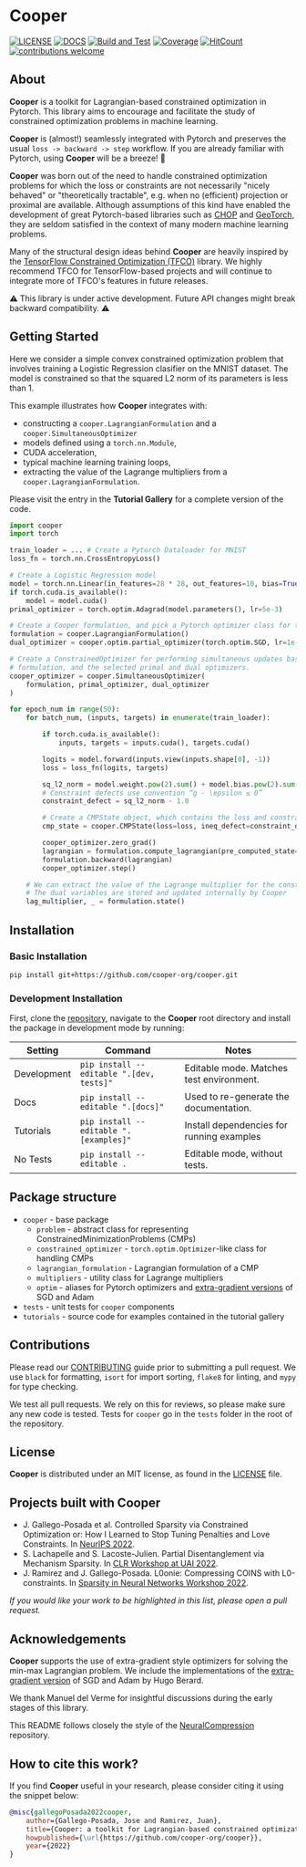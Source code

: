 # Cooper

[![LICENSE](https://img.shields.io/badge/license-MIT-blue.svg)](https://github.com/cooper-org/cooper/tree/master/LICENSE)
[![DOCS](https://readthedocs.org/projects/cooper/badge/?version=latest)](https://cooper.readthedocs.io/en/latest/?version=latest)
[![Build and Test](https://github.com/cooper-org/cooper/actions/workflows/build.yml/badge.svg)](https://github.com/cooper-org/cooper/actions/workflows/build.yml)
[![Coverage](https://codecov.io/gh/cooper-org/cooper/graph/badge.svg?token=4U41P8JCE1)](https://codecov.io/gh/cooper-org/cooper)
[![HitCount](https://hits.dwyl.com/cooper-org/cooper.svg?style=flat-square)](https://cooper.readthedocs.io/en/latest/?version=latest)
[![contributions welcome](https://img.shields.io/badge/contributions-welcome-brightgreen.svg?style=flat)](https://github.com/cooper-org/cooper/issues)

## About

**Cooper** is a toolkit for Lagrangian-based constrained optimization in Pytorch.
This library aims to encourage and facilitate the study of constrained
optimization problems in machine learning.

**Cooper** is (almost!) seamlessly integrated with Pytorch and preserves the
usual `loss -> backward -> step` workflow. If you are already familiar with
Pytorch, using **Cooper** will be a breeze! 🙂

**Cooper** was born out of the need to handle constrained optimization problems
for which the loss or constraints are not necessarily "nicely behaved"
or "theoretically tractable", e.g. when no (efficient) projection or proximal
are available. Although assumptions of this kind have enabled the development of
great Pytorch-based libraries such as [CHOP](https://github.com/openopt/chop)
and [GeoTorch](https://github.com/Lezcano/geotorch), they are seldom satisfied
in the context of many modern machine learning problems.

Many of the structural design ideas behind **Cooper** are heavily inspired by
the [TensorFlow Constrained Optimization (TFCO)](https://github.com/google-research/tensorflow_constrained_optimization)
library. We highly recommend TFCO for TensorFlow-based projects and will
continue to integrate more of TFCO's features in future releases.

⚠️ This library is under active development. Future API changes might break backward
compatibility. ⚠️

## Getting Started

Here we consider a simple convex constrained optimization problem that involves
training a Logistic Regression clasifier on the MNIST dataset. The model is
constrained so that the squared L2 norm of its parameters is less than 1.

This example illustrates how **Cooper** integrates with:
- constructing a ``cooper.LagrangianFormulation`` and a ``cooper.SimultaneousOptimizer``
- models defined using a ``torch.nn.Module``,
- CUDA acceleration,
- typical machine learning training loops,
- extracting the value of the Lagrange multipliers from a ``cooper.LagrangianFormulation``.

Please visit the entry in the **Tutorial Gallery** for a complete version of the code.

```python
import cooper
import torch

train_loader = ... # Create a Pytorch Dataloader for MNIST
loss_fn = torch.nn.CrossEntropyLoss()

# Create a Logistic Regression model
model = torch.nn.Linear(in_features=28 * 28, out_features=10, bias=True)
if torch.cuda.is_available():
    model = model.cuda()
primal_optimizer = torch.optim.Adagrad(model.parameters(), lr=5e-3)

# Create a Cooper formulation, and pick a Pytorch optimizer class for the dual variables
formulation = cooper.LagrangianFormulation()
dual_optimizer = cooper.optim.partial_optimizer(torch.optim.SGD, lr=1e-3)

# Create a ConstrainedOptimizer for performing simultaneous updates based on the
# formulation, and the selected primal and dual optimizers.
cooper_optimizer = cooper.SimultaneousOptimizer(
    formulation, primal_optimizer, dual_optimizer
)

for epoch_num in range(50):
    for batch_num, (inputs, targets) in enumerate(train_loader):

        if torch.cuda.is_available():
            inputs, targets = inputs.cuda(), targets.cuda()

        logits = model.forward(inputs.view(inputs.shape[0], -1))
        loss = loss_fn(logits, targets)

        sq_l2_norm = model.weight.pow(2).sum() + model.bias.pow(2).sum()
        # Constraint defects use convention “g - \epsilon ≤ 0”
        constraint_defect = sq_l2_norm - 1.0

        # Create a CMPState object, which contains the loss and constraint defect
        cmp_state = cooper.CMPState(loss=loss, ineq_defect=constraint_defect)

        cooper_optimizer.zero_grad()
        lagrangian = formulation.compute_lagrangian(pre_computed_state=cmp_state)
        formulation.backward(lagrangian)
        cooper_optimizer.step()

    # We can extract the value of the Lagrange multiplier for the constraint
    # The dual variables are stored and updated internally by Cooper
    lag_multiplier, _ = formulation.state()

```

## Installation

### Basic Installation

```bash
pip install git+https://github.com/cooper-org/cooper.git
```

### Development Installation

First, clone the [repository](https://github.com/cooper-org/cooper), navigate
to the **Cooper** root directory and install the package in development mode by running:

| Setting     | Command                                  | Notes                                     |
| ----------- | ---------------------------------------- | ----------------------------------------- |
| Development | `pip install --editable ".[dev, tests]"` | Editable mode. Matches test environment.  |
| Docs        | `pip install --editable ".[docs]"`       | Used to re-generate the documentation.    |
| Tutorials   | `pip install --editable ".[examples]"`   | Install dependencies for running examples |
| No Tests    | `pip install --editable .`               | Editable mode, without tests.             |

## Package structure

-   `cooper` - base package
    -   `problem` - abstract class for representing ConstrainedMinimizationProblems (CMPs)
    -   `constrained_optimizer` - `torch.optim.Optimizer`-like class for handling CMPs
    -   `lagrangian_formulation` - Lagrangian formulation of a CMP
    -   `multipliers` - utility class for Lagrange multipliers
    -   `optim` - aliases for Pytorch optimizers and [extra-gradient versions](https://github.com/GauthierGidel/Variational-Inequality-GAN/blob/master/optim/extragradient.py) of SGD and Adam
-   `tests` - unit tests for `cooper` components
-   `tutorials` - source code for examples contained in the tutorial gallery

## Contributions

Please read our [CONTRIBUTING](https://github.com/cooper-org/cooper/tree/master/.github/CONTRIBUTING.md)
guide prior to submitting a pull request. We use `black` for formatting, `isort`
for import sorting, `flake8` for linting, and `mypy` for type checking.

We test all pull requests. We rely on this for reviews, so please make sure any
new code is tested. Tests for `cooper` go in the `tests` folder in the root of
the repository.

## License

**Cooper** is distributed under an MIT license, as found in the
[LICENSE](https://github.com/cooper-org/cooper/tree/master/LICENSE) file.

## Projects built with Cooper

- J. Gallego-Posada et al. Controlled Sparsity via Constrained Optimization or: How I Learned to Stop Tuning Penalties and Love Constraints. In [NeurIPS 2022](https://arxiv.org/abs/2208.04425).
- S. Lachapelle and S. Lacoste-Julien. Partial Disentanglement via Mechanism Sparsity. In [CLR Workshop at UAI 2022](https://arxiv.org/abs/2207.07732).
- J. Ramirez and J. Gallego-Posada. L0onie: Compressing COINS with L0-constraints. In [Sparsity in Neural Networks Workshop 2022](https://arxiv.org/abs/2207.04144).

*If you would like your work to be highlighted in this list, please open a pull request.*

## Acknowledgements

**Cooper** supports the use of extra-gradient style optimizers for solving the
min-max Lagrangian problem. We include the implementations of the
[extra-gradient version](https://github.com/GauthierGidel/Variational-Inequality-GAN/blob/master/optim/extragradient.py)
of SGD and Adam by Hugo Berard.

We thank Manuel del Verme for insightful discussions during the early stages of
this library.

This README follows closely the style of the [NeuralCompression](https://github.com/facebookresearch/NeuralCompression)
repository.

## How to cite this work?

If you find **Cooper** useful in your research, please consider citing it using
the snippet below:

```bibtex
@misc{gallegoPosada2022cooper,
    author={Gallego-Posada, Jose and Ramirez, Juan},
    title={Cooper: a toolkit for Lagrangian-based constrained optimization},
    howpublished={\url{https://github.com/cooper-org/cooper}},
    year={2022}
}
```
